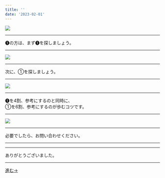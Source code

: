 ```yaml
---
title: ''
date: '2023-02-01'
---
```

![](/images/11.jpg)
***
➊の方は、まず➊を探しましょう。
***
![](/images/11_.jpg)
***
次に、①を探しましょう。
***
![](/images/11__.jpg)
***
➊を4割、参考にするのと同時に、  
①を6割、参考にするのが歩むコツです。
***
![](/images/11___.jpg)
***
必要でしたら、お問い合わせください。
***
***
ありがとうございました。
***
[ 進む→ ](https://thebase.in/inquiry/01234567890)
